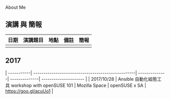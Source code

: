 About Me

## 演講 與 簡報

| 日期       | 演講題目                                          | 地點          | 備註          | 簡報                  |
| -----------| --------------------------------------------------| --------------| --------------| --------------------- |
|            |                                                   |               |               |                       |

## 2017

| -----------| --------------------------------------------------| --------------| --------------| --------------------- |
| 2017/10/28 | Ansible 自動化組態工具 workshop with openSUSE 101 | Mozilla Space | openSUSE x SA | https://goo.gl/acuUo1 | 

